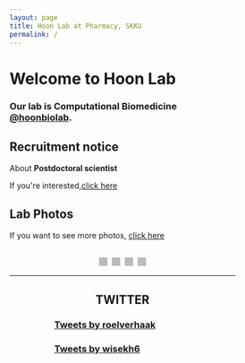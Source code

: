 ```yaml
---
layout: page
title: Hoon Lab at Pharmacy, SKKU
permalink: /
---
```



<meta name="viewport" content="width=device-width, initial-scale=1">

<style>
* {box-sizing: border-box;}
.mySlides {display: none;}
img {vertical-align: middle;
}
/* Slideshow container */
.slideshow-container {
  max-width: 1000px;
  position: relative;
  margin: auto;
}
/* Caption text */
.text {
  color: #f2f2f2;
  font-size: 15px;
  padding: 8px 12px;
  position: absolute;
  bottom: 8px;
  width: 100%;
  text-align: center;
}
/* Number text (1/3 etc) */
.numbertext {
  color: #f2f2f2;
  font-size: 12px;
  padding: 8px 12px;
  position: absolute;
  top: 0;
}
/* The dots/bullets/indicators */
.dot {
  height: 15px;
  width: 15px;
  margin: 0 2px;
  background-color: #bbb;/Users/nam-yunju/hoonbiolab.github.io/_data/metadata.yml
  border-radius: 50%;
  display: inline-block;
  transition: background-color 0.6s ease;
}
.active {
  background-color: #717171;
}
/* Fading animation */
.fade {
  -webkit-animation-name: fade;
  -webkit-animation-duration: 1.5s;
  animation-name: fade;
  animation-duration: 1.5s;
}
@-webkit-keyframes fade {
  from {opacity: .4} 
  to {opacity: 1}
}
@keyframes fade {
  from {opacity: .4} 
  to {opacity: 1}
}
/* On smaller screens, decrease text size */
@media only screen and (max-width: 600px) {
  .text {font-size: 11px}
}
.center{
  text-align: center;
}
.outside{
  margin: 10px 80px 10px 80px;
}
</style>

# **Welcome to Hoon Lab**

### Our lab is Computational Biomedicine [@hoonbiolab](https://twitter.com/hoonbiolab).

 <!-- solid style -->
## <i class="fa-solid fa-square-envelope"></i>**Recruitment notice**
About **Postdoctoral scientist**
<!--brand icon-->
<i class="fa-solid fa-phone-arrow-up-right"></i>If you're interested,<a href="https://www.dropbox.com/s/qjbyiwbwc9iv8ib/Postdoc_Search-20220224.pdf?dl=0">click here</a>

## Lab Photos
If you want to see more photos, <a href="https://photos.google.com/u/0/share/AF1QipP5EpeeFRyzUYlB05eRdj0uSO-OLeG7xh4LmiYNmyp2ULNzuxmsR5TXkR3aWW_oKQ?key=WVVKUUhyZExyMndIcnVlNTBUekhjdDlkdThDcjJ3">click here</a>

<div class="slideshow-container">

<div class="mySlides fade">
  <div class="numbertext">1 / 4</div>
  <img src="{{site.url}}/assets/img/slideshow/photo1.png" style="width:100%">
</div>

<div class="mySlides fade">
  <div class="numbertext">2 / 4</div>
  <img src="{{site.url}}/assets/img/slideshow/photo2.png" style="width:100%">
</div>

<div class="mySlides fade">
  <div class="numbertext">3 / 4</div>
  <img src="{{site.url}}/assets/img/slideshow/photo3.png" style="width:100%">
</div>

<div class="mySlides fade">
  <div class="numbertext">4 / 4</div>
  <img src="{{site.url}}/assets/img/slideshow/photo4.png" style="width:100%">
</div>
</div>


<br>

<div style="text-align:center">
  <span class="dot"></span> 
  <span class="dot"></span> 
  <span class="dot"></span> 
   <span class="dot"></span> 
</div>

<script>
/*It is linked with Lab photo*/
var slideIndex = 0;
showSlides();

function showSlides() {
  var i;
  var slides = document.getElementsByClassName("mySlides");
  var dots = document.getElementsByClassName("dot");
  for (i = 0; i < slides.length; i++) {
    slides[i].style.display = "none";  
  }
  slideIndex++;
  if (slideIndex > slides.length) {slideIndex = 1}    
  for (i = 0; i < dots.length; i++) {
    dots[i].className = dots[i].className.replace(" active", "");
  }
  slides[slideIndex-1].style.display = "block";  
  dots[slideIndex-1].className += " active";
  setTimeout(showSlides, 3000); // Change image every 2 seconds
}
</script>


<hr>

<link
    rel="stylesheet"
    href="https://cdnjs.cloudflare.com/ajax/libs/font-awesome/5.8.2/css/all.min.css"
  />

<div class="outside">
<div class="col-sm-12"> <div class="center">
<h2><i class="fab fa-twitter"></i> TWITTER</h2>
</div></div>

<div class="row">
  <div class="col-sm-6">
<a class="twitter-timeline" href="https://twitter.com/roelverhaak?ref_src=twsrc%5Etfw"><h3>Tweets by roelverhaak</h3></a> <script async src="https://platform.twitter.com/widgets.js" charset="utf-8"></script>
<a class="twitter-timeline" href="https://twitter.com/wisekh6?ref_src=twsrc%5Etfw"><h3>Tweets by wisekh6</h3></a> <script async src="https://platform.twitter.com/widgets.js" charset="utf-8"></script>
  </div>
</div>
</div>



































